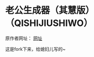 # 老公生成器（其慧版）（QISHIJIUSHIWO）

原作者网址：
[网址](https://reed-chan.github.io/Random-waifu-generater/) 

这是fork下来，给媳妇儿写的~


